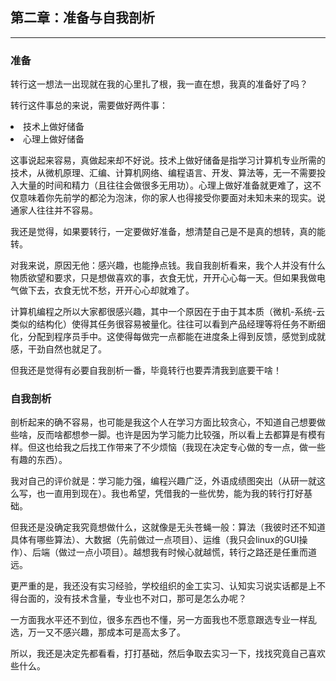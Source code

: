 ## 第二章：准备与自我剖析
<hr>

### 准备
转行这一想法一出现就在我的心里扎了根，我一直在想，我真的准备好了吗？

转行这件事总的来说，需要做好两件事：
<li>技术上做好储备
<li>心理上做好储备

这事说起来容易，真做起来却不好说。技术上做好储备是指学习计算机专业所需的技术，从微机原理、汇编、计算机网络、编程语言、开发、算法等，无一不需要投入大量的时间和精力（且往往会做很多无用功）。心理上做好准备就更难了，这不仅意味着你先前学的都沦为泡沫，你的家人也得接受你要面对未知未来的现实。说通家人往往并不容易。

我还是觉得，如果要转行，一定要做好准备，想清楚自己是不是真的想转，真的能转。

对我来说，原因无他：感兴趣，也能挣点钱。我自我剖析看来，我个人并没有什么物质欲望和要求，只是想做喜欢的事，衣食无忧，开开心心每一天。但如果我做电气做下去，衣食无忧不愁，开开心心却就难了。

计算机编程之所以大家都很感兴趣，其中一个原因在于由于其本质（微机-系统-云类似的结构化）使得其任务很容易被量化。往往可以看到产品经理等将任务不断细化，分配到程序员手中。这使得每做完一点都能在进度条上得到反馈，感觉到成就感，干劲自然也就足了。

但我还是觉得有必要自我剖析一番，毕竟转行也要弄清我到底要干啥！

### 自我剖析

剖析起来的确不容易，也可能是我这个人在学习方面比较贪心，不知道自己想要做些啥，反而啥都想参一脚。也许是因为学习能力比较强，所以看上去都算是有模有样。但这也给我之后找工作带来了不少烦恼（我现在决定专心做的专一点，做一些有趣的东西）。

我对自己的评价就是：学习能力强，编程兴趣广泛，外语成绩图突出（从研一就这么写，也一直用到现在）。我也希望，凭借我的一些优势，能为我的转行打好基础。

但我还是没确定我究竟想做什么，这就像是无头苍蝇一般：算法（我彼时还不知道具体有哪些算法）、大数据（先前做过一点项目）、运维（我只会linux的GUI操作）、后端（做过一点小项目）。越想我有时候心就越慌，转行之路还是任重而道远。

更严重的是，我还没有实习经验，学校组织的金工实习、认知实习说实话都是上不得台面的，没有技术含量，专业也不对口，那可是怎么办呢？

一方面我水平还不到位，很多东西也不懂，另一方面我也不愿意跟选专业一样乱选，万一又不感兴趣，那成本可是高太多了。

所以，我还是决定先都看看，打打基础，然后争取去实习一下，找找究竟自己喜欢些什么。